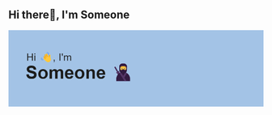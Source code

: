 ## Hi there👋, I'm Someone
<!-- ![Anurag's GitHub stats](https://github-readme-stats.vercel.app/api?username=Yassine2052&show_icons=true&theme=radical) -->
<!--
**Yassine2052/Yassine2052** is a ✨ _special_ ✨ repository because its `README.md` (this file) appears on your GitHub profile.

Here are some ideas to get you started:

- 🔭 I’m currently working on ...
- 🌱 I’m currently learning ...
- 👯 I’m looking to collaborate on ...
- 🤔 I’m looking for help with ...
- 💬 Ask me about ...
- 📫 How to reach me: ...
- 😄 Pronouns: ...
- ⚡ Fun fact: ...
-->

<img src="/download.png" />
